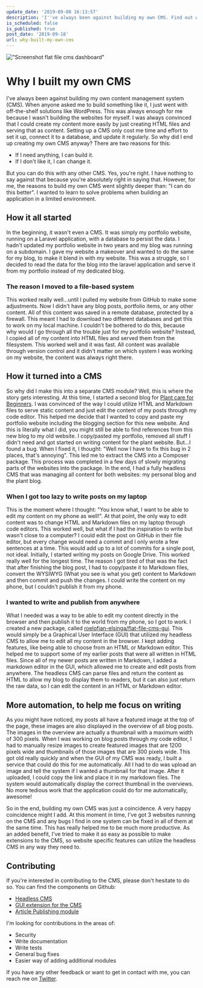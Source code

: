 ```yaml
---
update_date: '2019-09-08 16:13:57'
description: 'I''ve always been against building my own CMS. Find out why I decided to build my own CMS anyway and what motivated me to build modules for it.'
is_scheduled: false
is_published: true
post_date: '2019-09-18'
url: why-built-my-own-cms
---
```

!["Screenshot flat file cms dashboard"](/images/articles/screenshot-flat-file-cms-dashboard.png)
# Why I built my own CMS
I've always been against building my own content management system (CMS). When anyone asked me to build something like it, I just went with off-the-shelf solutions like WordPress. This was always enough for me because I wasn't building the websites for myself. I was always convinced that I could create my content more easily by just creating HTML files and serving that as content. Setting up a CMS only cost me time and effort to set it up, connect it to a database, and update it regularly. So why did I end up creating my own CMS anyway? There are two reasons for this:

- If I need anything, I can build it.
- If I don't like it, I can change it.

But you can do this with any other CMS. Yes, you're right. I have nothing to say against that because you're absolutely right in saying that. However, for me, the reasons to build my own CMS went slightly deeper than: "I can do this better". I wanted to learn to solve problems when building an application in a limited environment. 

## How it all started
In the beginning, it wasn't even a CMS. It was simply my portfolio website, running on a Laravel application, with a database to persist the data. I hadn't updated my portfolio website in two years and my blog was running on a subdomain. I gave my website a makeover and wanted to do the same for my blog, to make it blend in with my website. This was a struggle, so I decided to read the data for the blog into the laravel application and serve it from my portfolio instead of my dedicated blog. 

### The reason I moved to a file-based system
This worked really well...until I pulled my website from GitHub to make some adjustments. Now I didn't have any blog posts, portfolio items, or any other content. All of this content was saved in a remote database, protected by a firewall. This meant I had to download two different databases and get this to work on my local machine. I couldn't be bothered to do this, because why would I go through all the trouble just for my portfolio website? Instead, I copied all of my content into HTML files and served them from the filesystem. This worked well and it was fast. All content was available through version control and it didn't matter on which system I was working on my website, the content was always right there. 

## How it turned into a CMS
So why did I make this into a separate CMS module? Well, this is where the story gets interesting. At this time, I started a second blog for [Plant care for Beginners](https://plantcareforbeginners.com). I was convinced of the way I could utilize HTML and Markdown files to serve static content and just edit the content of my posts through my code editor. This helped me decide that I wanted to copy and paste my portfolio website including the blogging section for this new website. And this is literally what I did, you might still be able to find references from this new blog to my old website. I copy/pasted my portfolio, removed all stuff I didn't need and got started on writing content for the plant website. But...I found a bug. When I fixed it, I thought: "Well now I have to fix this bug in 2 places, that's annoying". This led me to extract the CMS into a Composer package. This process was completed in a few days of slowly migrating parts of the websites into the package. In the end, I had a fully headless CMS that was managing all content for both websites: my personal blog and the plant blog. 

### When I got too lazy to write posts on my laptop
This is the moment where I thought: "You know what, I want to be able to edit my content on my phone as well!". At that point, the only way to edit content was to change HTML and Markdown files on my laptop through code editors. This worked well, but what if I had the inspiration to write but wasn't close to a computer? I could edit the post on GitHub in their file editor, but every change would need a commit and I only wrote a few sentences at a time. This would add up to a lot of commits for a single post, not ideal. Initially, I started writing my posts on Google Drive. This worked really well for the longest time. The reason I got tired of that was the fact that after finishing the blog post, I had to copy/paste it to Markdown files, convert the WYSIWYG (What you see is what you get) content to Markdown and then commit and push the changes. I could write the content on my phone, but I couldn't publish it from my phone.

### I wanted to write and publish from anywhere
What I needed was a way to be able to edit my content directly in the browser and then publish it to the world from my phone, so I got to work. I created a new package, called [roelofjan-elsinga/flat-file-cms-gui](https://github.com/roelofjan-elsinga/flat-file-cms-gui). This would simply be a Graphical User Interface (GUI) that utilized my headless CMS to allow me to edit all my content in the browser. I kept adding features, like being able to choose from an HTML or Markdown editor. This helped me to support some of my earlier posts that were all written in HTML files. Since all of my newer posts are written in Markdown, I added a markdown editor in the GUI, which allowed me to create and edit posts from anywhere. The headless CMS can parse files and return the content as HTML to allow my blog to display them to readers, but it can also just return the raw data, so I can edit the content in an HTML or Markdown editor. 

## More automation, to help me focus on writing
As you might have noticed, my posts all have a featured image at the top of the page, these images are also displayed in the overview of all blog posts. The images in the overview are actually a thumbnail with a maximum width of 300 pixels. When I was working on blog posts through my code editor, I had to manually resize images to create featured images that are 1200 pixels wide and thumbnails of those images that are 300 pixels wide. This got old really quickly and when the GUI of my CMS was ready, I built a service that could do this for me automatically. All I had to do was upload an image and tell the system if I wanted a thumbnail for that image. After it uploaded, I could copy the link and place it in my markdown files. The system would automatically display the correct thumbnail in the overviews. No more tedious work that the application could do for me automatically, awesome!

So in the end, building my own CMS was just a coincidence. A very happy coincidence might I add. At this moment in time, I've got 3 websites running on the CMS and any bugs I find in one system can be fixed in all of them at the same time. This has really helped me to be much more productive. As an added benefit, I've tried to make it as easy as possible to make extensions to the CMS, so website specific features can utilize the headless CMS in any way they need to. 

## Contributing
If you're interested in contributing to the CMS, please don't hesitate to do so. You can find the components on Github:

- [Headless CMS](https://github.com/roelofjan-elsinga/flat-file-cms)
- [GUI extension for the CMS](https://github.com/roelofjan-elsinga/flat-file-cms-gui)
- [Article Publishing module](https://github.com/roelofjan-elsinga/flat-file-cms-publish)

I'm looking for contributions in the areas of:
- Security
- Write documentation
- Write tests
- General bug fixes
- Easier way of adding additional modules

If you have any other feedback or want to get in contact with me, you can reach me on [Twitter](https://twitter.com/RJElsinga).